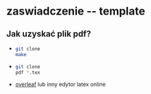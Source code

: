# zaswiadczenie -- template
## Jak uzyskać plik pdf?
*  ```bash
   git clone 
   make
   ```
*  ```bash
   git clone 
   pdf *.tex
   ```
* [overleaf](www.overleaf.com) lub inny edytor latex online 
